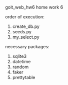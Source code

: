  goit_web_hw6
 home work 6

 order of execution:
 1. create_db.py
 2. seeds.py
 3. my_select.py

 necessary packages:
 1. sqlite3
 2. datetime
 3. random
 4. faker
 5. prettytable
